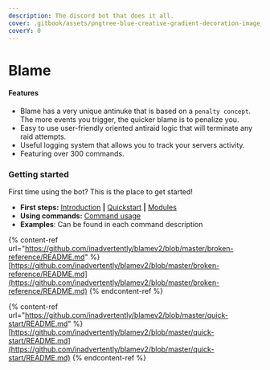 ```yaml
---
description: The discord bot that does it all.
cover: .gitbook/assets/pngtree-blue-creative-gradient-decoration-image_11175.jpg
coverY: 0
---
```


# Blame

#### Features

* Blame has a very unique antinuke that is based on a `penalty concept`. The more events you trigger, the quicker blame is to penalize you.
* Easy to use user-friendly oriented antiraid logic that will terminate any raid attempts.
* Useful logging system that allows you to track your servers activity.
* Featuring over 300 commands.

### Getting started

First time using the bot? This is the place to get started!

* **First steps:** [Introduction](./) **|** [Quickstart](./#getting-started) **|** [Modules](https://github.com/inadvertently/blamev2/blob/master/reference/api-reference/README.md)
* **Using commands:** [Command usage](https://github.com/inadvertently/blamev2/blob/master/quick-start/command-usage.md)
* **Examples**: Can be found in each command description



{% content-ref url="https://github.com/inadvertently/blamev2/blob/master/broken-reference/README.md" %}
[https://github.com/inadvertently/blamev2/blob/master/broken-reference/README.md](https://github.com/inadvertently/blamev2/blob/master/broken-reference/README.md)
{% endcontent-ref %}

{% content-ref url="https://github.com/inadvertently/blamev2/blob/master/quick-start/README.md" %}
[https://github.com/inadvertently/blamev2/blob/master/quick-start/README.md](https://github.com/inadvertently/blamev2/blob/master/quick-start/README.md)
{% endcontent-ref %}
